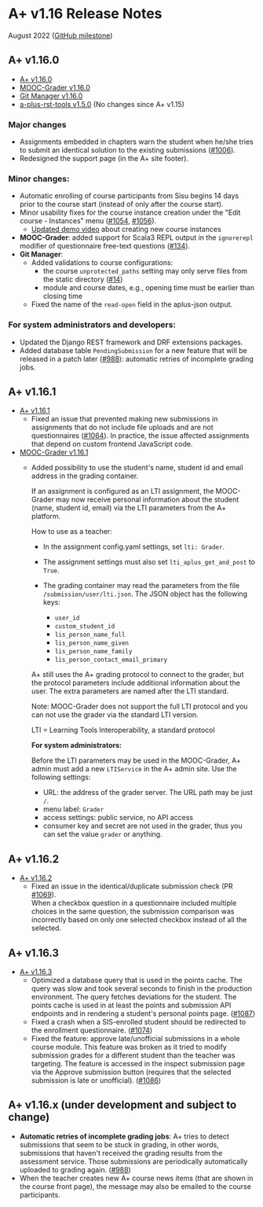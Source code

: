 # A+ v1.16 Release Notes

August 2022 ([GitHub milestone](https://github.com/apluslms/a-plus/milestone/12?closed=1))

## A+ v1.16.0

* [A+ v1.16.0](https://github.com/apluslms/a-plus/releases/tag/v1.16.0)
* [MOOC-Grader v1.16.0](https://github.com/apluslms/mooc-grader/releases/tag/v1.16.0)
* [Git Manager v1.16.0](https://github.com/apluslms/gitmanager/releases/tag/v1.16.0)
* [a-plus-rst-tools v1.5.0](https://github.com/apluslms/a-plus-rst-tools/releases/tag/v1.5.0)
  (No changes since A+ v1.15)


### Major changes

* Assignments embedded in chapters warn the student when
  he/she tries to submit an identical solution to the existing submissions
  ([#1006](https://github.com/apluslms/a-plus/issues/1006)).
* Redesigned the support page (in the A+ site footer).


### Minor changes:

* Automatic enrolling of course participants from Sisu begins 14 days
  prior to the course start (instead of only after the course start).
* Minor usability fixes for the course instance creation under
  the "Edit course - Instances" menu
  ([#1054](https://github.com/apluslms/a-plus/issues/1054),
  [#1056](https://github.com/apluslms/a-plus/issues/1056)).
  - [Updated demo video](https://aalto.cloud.panopto.eu/Panopto/Pages/Viewer.aspx?id=30f10643-2714-4317-bc3b-aef6007f497b)
    about creating new course instances
* **MOOC-Grader**: added support for Scala3 REPL output in the `ignorerepl` modifier
  of questionnaire free-text questions
  ([#134](https://github.com/apluslms/mooc-grader/issues/134)).
* **Git Manager**:
  - Added validations to course configurations:
    + the course `unprotected_paths` setting may only serve files from the static directory
      ([#14](https://github.com/apluslms/gitmanager/issues/14))
    + module and course dates, e.g., opening time must be earlier than closing time
  - Fixed the name of the `read-open` field in the aplus-json output.


### For system administrators and developers:

* Updated the Django REST framework and DRF extensions packages.
* Added database table `PendingSubmission` for a new feature that
  will be released in a patch later
  ([#988](https://github.com/apluslms/a-plus/issues/988)):
  automatic retries of incomplete grading jobs.


## A+ v1.16.1

* [A+ v1.16.1](https://github.com/apluslms/a-plus/releases/tag/v1.16.1)
  - Fixed an issue that prevented making new submissions in assignments
    that do not include file uploads and are not questionnaires
    ([#1064](https://github.com/apluslms/a-plus/issues/1064)).
    In practice, the issue affected assignments that depend on
    custom frontend JavaScript code.
* [MOOC-Grader v1.16.1](https://github.com/apluslms/mooc-grader/releases/tag/v1.16.1)
  - Added possibility to use the student's name, student id and email address in the grading container.

    If an assignment is configured as an LTI assignment,
    the MOOC-Grader may now receive personal information about the student (name, student id, email)
    via the LTI parameters from the A+ platform.

    How to use as a teacher:

    * In the assignment config.yaml settings, set `lti: Grader`.
    * The assignment settings must also set `lti_aplus_get_and_post` to `True`.
    * The grading container may read the parameters from the file `/submission/user/lti.json`.
      The JSON object has the following keys:

      - `user_id`
      - `custom_student_id`
      - `lis_person_name_full`
      - `lis_person_name_given`
      - `lis_person_name_family`
      - `lis_person_contact_email_primary`

    A+ still uses the A+ grading protocol to connect to the grader,
    but the protocol parameters include additional information about the user.
    The extra parameters are named after the LTI standard.

    Note: MOOC-Grader does not support the full LTI protocol
    and you can not use the grader via the standard LTI version.

    LTI = Learning Tools Interoperability, a standard protocol

    **For system administrators:**

    Before the LTI parameters may be used in the MOOC-Grader,
    A+ admin must add a new `LTIService` in the A+ admin site.
    Use the following settings:

    * URL: the address of the grader server. The URL path may be just `/`.
    * menu label: `Grader`
    * access settings: public service, no API access
    * consumer key and secret are not used in the grader, thus you can set the value `grader` or anything.


## A+ v1.16.2

* [A+ v1.16.2](https://github.com/apluslms/a-plus/releases/tag/v1.16.2)
  - Fixed an issue in the identical/duplicate submission check
    (PR [#1069](https://github.com/apluslms/a-plus/pull/1069)).  
    When a checkbox question in a questionnaire included multiple choices
    in the same question, the submission comparison was incorrectly based
    on only one selected checkbox instead of all the selected.


## A+ v1.16.3

* [A+ v1.16.3](https://github.com/apluslms/a-plus/releases/tag/v1.16.3)
  - Optimized a database query that is used in the points cache.
    The query was slow and took several seconds to finish in the production
    environment. The query fetches deviations for the student.
    The points cache is used in at least the points and submission API
    endpoints and in rendering a student's personal points page.
    ([#1087](https://github.com/apluslms/a-plus/issues/1087))
  - Fixed a crash when a SIS-enrolled student should be redirected
    to the enrollment questionnaire.
    ([#1074](https://github.com/apluslms/a-plus/issues/1074))
  - Fixed the feature: approve late/unofficial submissions in
    a whole course module.
    This feature was broken as it tried to modify submission grades for
    a different student than the teacher was targeting.
    The feature is accessed in the inspect submission page via
    the Approve submission button
    (requires that the selected submission is late or unofficial).
    ([#1086](https://github.com/apluslms/a-plus/issues/1086))


## A+ v1.16.x **(under development and subject to change)**

* **Automatic retries of incomplete grading jobs**:
  A+ tries to detect submissions that seem to be stuck in grading,
  in other words, submissions that haven't received the grading results
  from the assessment service.
  Those submissions are periodically automatically uploaded to grading again.
  ([#988](https://github.com/apluslms/a-plus/issues/988))
* When the teacher creates new A+ course news items
  (that are shown in the course front page),
  the message may also be emailed to the course participants.
